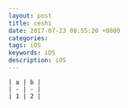 ```yaml
---
layout: post
title: ceshi 
date: 2017-07-23 08:55:20 +0800
categories: 
tags: iOS
keywords: iOS
description: iOS
---
```

	
	
	| a | b |
	| - | - |
	| 1 | 2 |


